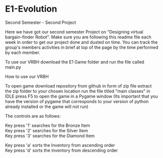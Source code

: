 # E1-Evolution
Second Semester - Second Project

Here we have got our second semester Project on "Designing virtual bargain-finder Robot".
Make sure you are following this readme file each week in order to get our project done and dusted on time.
You can track the group's members activities in brief at top of the page by the time performed by each member.

To use our VRBH download the E1 Game folder and run the file called main.py 


How to use our VRBH

To open game download repository from github in form of zip file
extract the zip folder to your chosen location
run the file titled "main classes" in IDLE 
press F5 to open the game in a Pygame window 
(Its important that you have the version of pygame that corresponds to your version of python already installed or the game will not run)

The controls are as follows:

Key press '1' searches for the Bronze Item                                                                                  
Key press '2' searches for the Silver Item                                                                                   
Key press '3' searches for the Diamond Item                                                                                 

Key press 'a' sorts the Inventory from ascending order                                                                      
Key press 'd' sorts the Inventory from descending order                                                                     


